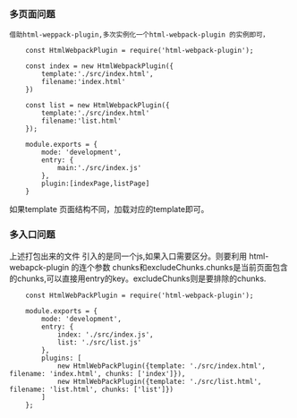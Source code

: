### 多页面问题
    借助html-weppack-plugin,多次实例化一个html-webpack-plugin 的实例即可，

        const HtmlWebpackPlugin = require('html-webpack-plugin');

        const index = new HtmlWebpackPlugin({
            template:'./src/index.html',
            filename:'index.html'
        })

        const list = new HtmlWebpackPlugin({
            template:'./src/index.html'
            filename:'list.html'
        });

        module.exports = {
            mode: 'development',
            entry: {
                main:'./src/index.js'
            },
            plugin:[indexPage,listPage]
        }

如果template 页面结构不同，加载对应的template即可。


### 多入口问题
上述打包出来的文件 引入的是同一个js,如果入口需要区分。则要利用 html-webapck-plugin 的连个参数
chunks和excludeChunks.chunks是当前页面包含的chunks,可以直接用entry的key。excludeChunks则是要排除的chunks.

        const HtmlWebPackPlugin = require('html-webpack-plugin');

        module.exports = {
            mode: 'development',
            entry: {
                index: './src/index.js',
                list: './src/list.js'
            },
            plugins: [
                new HtmlWebPackPlugin({template: './src/index.html', filename: 'index.html', chunks: ['index']}),
                new HtmlWebPackPlugin({template: './src/list.html', filename: 'list.html', chunks: ['list']})
            ]
        };

